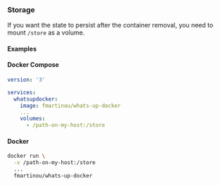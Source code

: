 ### Storage
  
If you want the state to persist after the container removal, you need to mount  ```/store``` as a volume.

#### Examples 

<!-- tabs:start -->
#### **Docker Compose**
```yaml
version: '3'

services:
  whatsupdocker:
    image: fmartinou/whats-up-docker
    ...
    volumes:
      - /path-on-my-host:/store
```
#### **Docker**
```bash
docker run \
  -v /path-on-my-host:/store
  ...
  fmartinou/whats-up-docker
```
<!-- tabs:end -->
